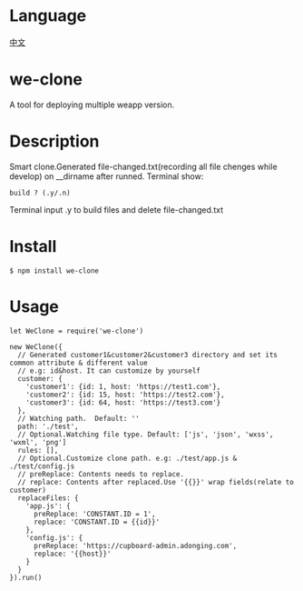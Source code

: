 # Language
  [中文](https://github.com/StephenKe/we-clone/edit/master/README.md)
# we-clone
A tool for deploying multiple weapp version.
# Description
Smart clone.Generated file-changed.txt(recording all file chenges while develop) on __dirname after runned.
Terminal show:
```
build ? (.y/.n)
```
Terminal input .y to build files and delete file-changed.txt
# Install
`$ npm install we-clone`
# Usage
```
let WeClone = require('we-clone')

new WeClone({
  // Generated customer1&customer2&customer3 directory and set its common attribute & different value
  // e.g: id&host. It can customize by yourself
  customer: {
    'customer1': {id: 1, host: 'https://test1.com'},
    'customer2': {id: 15, host: 'https://test2.com'},
    'customer3': {id: 64, host: 'https://test3.com'}
  },
  // Watching path.  Default: ''
  path: './test',
  // Optional.Watching file type. Default: ['js', 'json', 'wxss', 'wxml', 'png']
  rules: [],
  // Optional.Customize clone path. e.g: ./test/app.js & ./test/config.js
  // preReplace: Contents needs to replace.
  // replace: Contents after replaced.Use '{{}}' wrap fields(relate to customer)
  replaceFiles: {
    'app.js': {
      preReplace: 'CONSTANT.ID = 1',
      replace: 'CONSTANT.ID = {{id}}'
    },
    'config.js': {
      preReplace: 'https://cupboard-admin.adonging.com',
      replace: '{{host}}'
    }
  }
}).run()
```
